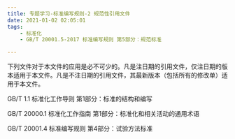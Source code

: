 ```yaml
---
title: 专题学习-标准编写规则-2 规范性引用文件
date: 2021-01-02 02:05:01
tags: 
	- 标准化
	- GB/T 20001.5-2017 标准编写规则 第5部分：规范标准

---
```




下列文件对于本文件的应用是必不可少的。凡是注日期的引用文件，仅注日期的版本适用于本文件。凡是不注日期的引用文件，其最新版本（包括所有的修改单）适用于本文件。

GB/T 1.1 标准化工作导则 第1部分：标准的结构和编写

GB/T 20000.1 标准化工作指南 第1部分：标准化和相关活动的通用术语

GB/T 20001.4 标准编写规则 第4部分：试验方法标准